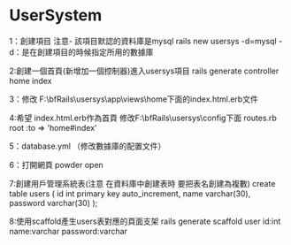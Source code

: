 UserSystem
==========

1：創建項目 注意- 該項目默認的資料庫是mysql
rails new usersys -d=mysql
-d：是在創建項目的時候指定所用的數據庫

2:創建一個首頁(新增加一個控制器)進入usersys項目
rails generate controller home index

3：修改 F:\bfRails\usersys\app\views\home下面的index.html.erb文件

4:希望 index.html.erb作為首頁
修改F:\bfRails\usersys\config下面 routes.rb
 root :to => 'home#index'
 
5：database.yml （修改數據庫的配置文件）

6：打開網頁 powder open


7:創建用戶管理系統表(注意 在資料庫中創建表時 要把表名創建為複數)
 create table users
(
  id int primary key auto_increment,
 name varchar(30),
 password varchar(30)
);

8:使用scaffold產生users表對應的頁面支架
rails generate scaffold user id:int name:varchar password:varchar
